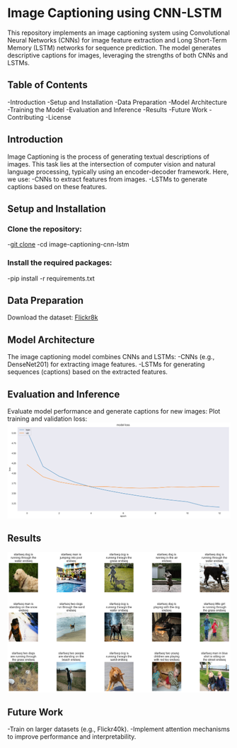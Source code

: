 # Image Captioning using CNN-LSTM
This repository implements an image captioning system using Convolutional Neural Networks (CNNs) for image feature extraction and Long Short-Term Memory (LSTM) networks for sequence prediction. The model generates descriptive captions for images, leveraging the strengths of both CNNs and LSTMs.

## Table of Contents
  -Introduction
  -Setup and Installation
  -Data Preparation
  -Model Architecture
  -Training the Model
  -Evaluation and Inference
  -Results
  -Future Work
  -Contributing
  -License

## Introduction
Image Captioning is the process of generating textual descriptions of images. This task lies at the intersection of computer vision and natural language processing, typically using an encoder-decoder framework. Here, we use:
  -CNNs to extract features from images.
  -LSTMs to generate captions based on these features.

## Setup and Installation
### Clone the repository:
  -[git clone](https://github.com/sujaymacwan/image-captioning-cnn-lstm.git)
  -cd image-captioning-cnn-lstm

### Install the required packages:
  -pip install -r requirements.txt

## Data Preparation
Download the dataset: [Flickr8k](https://www.kaggle.com/datasets/adityajn105/flickr8k/code)

## Model Architecture
The image captioning model combines CNNs and LSTMs:
  -CNNs (e.g., DenseNet201) for extracting image features.
  -LSTMs for generating sequences (captions) based on the extracted features.

## Evaluation and Inference
Evaluate model performance and generate captions for new images:
Plot training and validation loss:
![loss](loss.png)

## Results
![results](caption_predict.png)

## Future Work
  -Train on larger datasets (e.g., Flickr40k).
  -Implement attention mechanisms to improve performance and interpretability.
